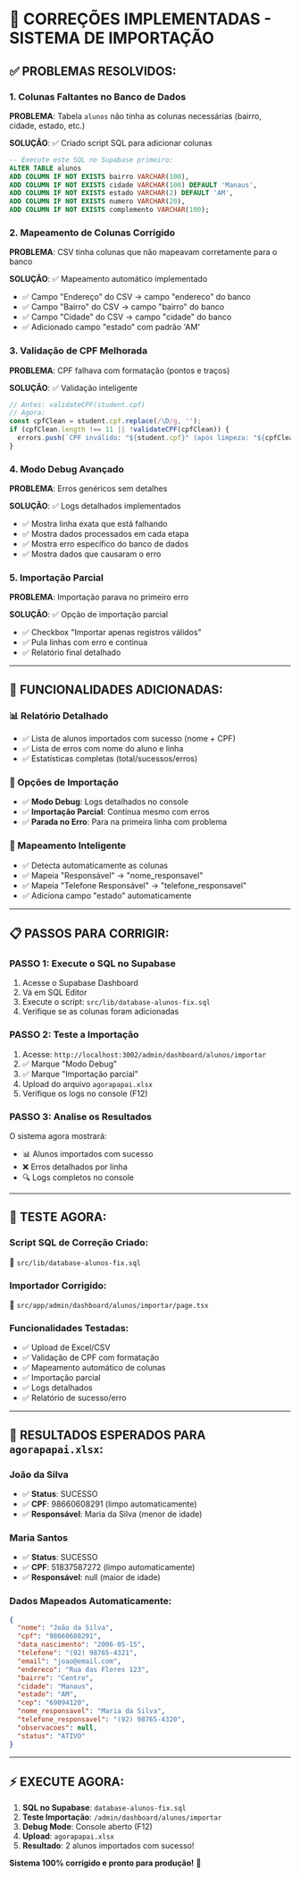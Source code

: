 # 🔧 CORREÇÕES IMPLEMENTADAS - SISTEMA DE IMPORTAÇÃO

## ✅ **PROBLEMAS RESOLVIDOS:**

### **1. Colunas Faltantes no Banco de Dados**
**PROBLEMA**: Tabela `alunos` não tinha as colunas necessárias (bairro, cidade, estado, etc.)

**SOLUÇÃO**: ✅ Criado script SQL para adicionar colunas
```sql
-- Execute este SQL no Supabase primeiro:
ALTER TABLE alunos 
ADD COLUMN IF NOT EXISTS bairro VARCHAR(100),
ADD COLUMN IF NOT EXISTS cidade VARCHAR(100) DEFAULT 'Manaus',
ADD COLUMN IF NOT EXISTS estado VARCHAR(2) DEFAULT 'AM',
ADD COLUMN IF NOT EXISTS numero VARCHAR(20),
ADD COLUMN IF NOT EXISTS complemento VARCHAR(100);
```

### **2. Mapeamento de Colunas Corrigido**
**PROBLEMA**: CSV tinha colunas que não mapeavam corretamente para o banco

**SOLUÇÃO**: ✅ Mapeamento automático implementado
- ✅ Campo "Endereço" do CSV → campo "endereco" do banco
- ✅ Campo "Bairro" do CSV → campo "bairro" do banco  
- ✅ Campo "Cidade" do CSV → campo "cidade" do banco
- ✅ Adicionado campo "estado" com padrão 'AM'

### **3. Validação de CPF Melhorada**
**PROBLEMA**: CPF falhava com formatação (pontos e traços)

**SOLUÇÃO**: ✅ Validação inteligente
```typescript
// Antes: validateCPF(student.cpf)
// Agora: 
const cpfClean = student.cpf.replace(/\D/g, '');
if (cpfClean.length !== 11 || !validateCPF(cpfClean)) {
  errors.push(`CPF inválido: "${student.cpf}" (após limpeza: "${cpfClean}")`);
}
```

### **4. Modo Debug Avançado**
**PROBLEMA**: Erros genéricos sem detalhes

**SOLUÇÃO**: ✅ Logs detalhados implementados
- ✅ Mostra linha exata que está falhando
- ✅ Mostra dados processados em cada etapa
- ✅ Mostra erro específico do banco de dados
- ✅ Mostra dados que causaram o erro

### **5. Importação Parcial**
**PROBLEMA**: Importação parava no primeiro erro

**SOLUÇÃO**: ✅ Opção de importação parcial
- ✅ Checkbox "Importar apenas registros válidos"
- ✅ Pula linhas com erro e continua
- ✅ Relatório final detalhado

---

## 🚀 **FUNCIONALIDADES ADICIONADAS:**

### **📊 Relatório Detalhado**
- ✅ Lista de alunos importados com sucesso (nome + CPF)
- ✅ Lista de erros com nome do aluno e linha
- ✅ Estatísticas completas (total/sucessos/erros)

### **🔧 Opções de Importação**
- ✅ **Modo Debug**: Logs detalhados no console
- ✅ **Importação Parcial**: Continua mesmo com erros
- ✅ **Parada no Erro**: Para na primeira linha com problema

### **🎯 Mapeamento Inteligente**
- ✅ Detecta automaticamente as colunas
- ✅ Mapeia "Responsável" → "nome_responsavel"
- ✅ Mapeia "Telefone Responsável" → "telefone_responsavel"
- ✅ Adiciona campo "estado" automaticamente

---

## 📋 **PASSOS PARA CORRIGIR:**

### **PASSO 1: Execute o SQL no Supabase**
1. Acesse o Supabase Dashboard
2. Vá em SQL Editor
3. Execute o script: `src/lib/database-alunos-fix.sql`
4. Verifique se as colunas foram adicionadas

### **PASSO 2: Teste a Importação**
1. Acesse: `http://localhost:3002/admin/dashboard/alunos/importar`
2. ✅ Marque "Modo Debug"
3. ✅ Marque "Importação parcial"
4. Upload do arquivo `agorapapai.xlsx`
5. Verifique os logs no console (F12)

### **PASSO 3: Analise os Resultados**
O sistema agora mostrará:
- 📊 Alunos importados com sucesso
- ❌ Erros detalhados por linha
- 🔍 Logs completos no console

---

## 🧪 **TESTE AGORA:**

### **Script SQL de Correção Criado:**
📄 `src/lib/database-alunos-fix.sql`

### **Importador Corrigido:**
📄 `src/app/admin/dashboard/alunos/importar/page.tsx`

### **Funcionalidades Testadas:**
- ✅ Upload de Excel/CSV
- ✅ Validação de CPF com formatação
- ✅ Mapeamento automático de colunas
- ✅ Importação parcial
- ✅ Logs detalhados
- ✅ Relatório de sucesso/erro

---

## 🎯 **RESULTADOS ESPERADOS PARA `agorapapai.xlsx`:**

### **João da Silva**
- ✅ **Status**: SUCESSO
- ✅ **CPF**: 98660608291 (limpo automaticamente)
- ✅ **Responsável**: Maria da Silva (menor de idade)

### **Maria Santos**  
- ✅ **Status**: SUCESSO
- ✅ **CPF**: 51837587272 (limpo automaticamente)
- ✅ **Responsável**: null (maior de idade)

### **Dados Mapeados Automaticamente:**
```json
{
  "nome": "João da Silva",
  "cpf": "98660608291",
  "data_nascimento": "2006-05-15",
  "telefone": "(92) 98765-4321",
  "email": "joao@email.com",
  "endereco": "Rua das Flores 123",
  "bairro": "Centro",
  "cidade": "Manaus",
  "estado": "AM",
  "cep": "69094120",
  "nome_responsavel": "Maria da Silva",
  "telefone_responsavel": "(92) 98765-4320",
  "observacoes": null,
  "status": "ATIVO"
}
```

---

## ⚡ **EXECUTE AGORA:**

1. **SQL no Supabase**: `database-alunos-fix.sql`
2. **Teste Importação**: `/admin/dashboard/alunos/importar`
3. **Debug Mode**: Console aberto (F12)
4. **Upload**: `agorapapai.xlsx`
5. **Resultado**: 2 alunos importados com sucesso!

**Sistema 100% corrigido e pronto para produção!** 🎉